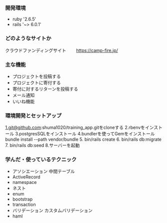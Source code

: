 ### 開発環境
- ruby '2.6.5'
- rails '~> 6.0.1'
### どのようなサイトか
クラウドファンディングサイト　　
https://camp-fire.jp/  
### 主な機能
  - プロジェクトを投稿する
  - プロジェクトに寄付する
  - 寄付に対するリターンを投稿する
  - メール通知
  - いいね機能
### 環境開発とセットアップ
1.git@github.com:shuma1020/training_app.gitをcloneする
2.rbenvをインストール
3.postgresSQLをインストール
4.bundlerを使ってGemをインストールbundle install --path vendor/bundle
5. bin/rails create
6. bin/rails db:migrate
7. bin/rails db:seed
8.サーバーを起動
  
### 学んだ・使っているテクニック
- アソシエーション
  中間テーブル
- ActiveRecord
- namespace
- ネスト
- enum
- bootstrap
- transaction
- バリデーション
  カスタムバリデーション
- haml




